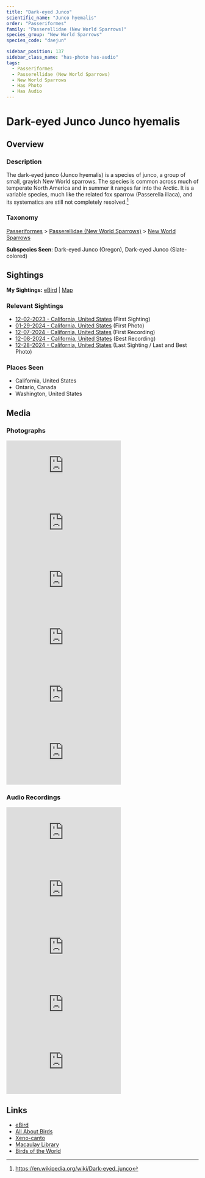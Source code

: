 ```yaml
---
title: "Dark-eyed Junco"
scientific_name: "Junco hyemalis"
order: "Passeriformes"
family: "Passerellidae (New World Sparrows)"
species_group: "New World Sparrows"
species_code: "daejun"

sidebar_position: 137
sidebar_class_name: "has-photo has-audio"
tags: 
  - Passeriformes
  - Passerellidae (New World Sparrows)
  - New World Sparrows
  - Has Photo
  - Has Audio
---
```


# Dark-eyed Junco <span className='sci_name'>Junco hyemalis</span>

## Overview

### Description
The dark-eyed junco (Junco hyemalis) is a species of junco, a group of small, grayish New World sparrows. The species is common across much of temperate North America and in summer it ranges far into the Arctic. It is a variable species, much like the related fox sparrow (Passerella iliaca), and its systematics are still not completely resolved.[^1]

[^1]: https://en.wikipedia.org/wiki/Dark-eyed_junco

### Taxonomy
[Passeriformes](/tags/passeriformes) > [Passerellidae (New World Sparrows)](/tags/passerellidae-new-world-sparrows) > [New World Sparrows](/tags/new-world-sparrows)

**Subspecies Seen**: Dark-eyed Junco (Oregon), Dark-eyed Junco (Slate-colored)


## Sightings

**My Sightings:** [eBird](https://ebird.org/lifelist?r=world&time=life&spp=daejun) | [Map](/map?species_code=daejun)

### Relevant Sightings

* [12-02-2023 - California, United States](https://ebird.org/checklist/S155611564) (First Sighting)
* [01-29-2024 - California, United States](https://ebird.org/checklist/S160285558) (First Photo)
* [12-07-2024 - California, United States](https://ebird.org/checklist/S204701057) (First Recording)
* [12-08-2024 - California, United States](https://ebird.org/checklist/S204849205) (Best Recording)
* [12-28-2024 - California, United States](https://ebird.org/checklist/S206912314) (Last Sighting / Last and Best Photo)

### Places Seen

* California, United States
* Ontario, Canada
* Washington, United States



## Media
### Photographs
<iframe className="photo_iframe horizontal" src="https://macaulaylibrary.org/asset/628169392/embed" frameBorder="0" allowFullScreen></iframe>
<iframe className="photo_iframe horizontal" src="https://macaulaylibrary.org/asset/628169423/embed" frameBorder="0" allowFullScreen></iframe>
<iframe className="photo_iframe horizontal" src="https://macaulaylibrary.org/asset/628169424/embed" frameBorder="0" allowFullScreen></iframe>
<iframe className="photo_iframe horizontal" src="https://macaulaylibrary.org/asset/628169432/embed" frameBorder="0" allowFullScreen></iframe>
<iframe className="photo_iframe horizontal" src="https://macaulaylibrary.org/asset/628169477/embed" frameBorder="0" allowFullScreen></iframe>
<iframe className="photo_iframe horizontal" src="https://macaulaylibrary.org/asset/614232433/embed" frameBorder="0" allowFullScreen></iframe>

### Audio Recordings
<iframe className="audio_iframe" src="https://macaulaylibrary.org/asset/627219221/embed" frameBorder="0" allowFullScreen></iframe>
<iframe className="audio_iframe" src="https://macaulaylibrary.org/asset/627219360/embed" frameBorder="0" allowFullScreen></iframe>
<iframe className="audio_iframe" src="https://macaulaylibrary.org/asset/627219397/embed" frameBorder="0" allowFullScreen></iframe>
<iframe className="audio_iframe" src="https://macaulaylibrary.org/asset/627628678/embed" frameBorder="0" allowFullScreen></iframe>
<iframe className="audio_iframe" src="https://macaulaylibrary.org/asset/627628679/embed" frameBorder="0" allowFullScreen></iframe>

## Links
* [eBird](https://ebird.org/species/daejun) 
* [All About Birds](https://www.allaboutbirds.org/guide/daejun) 
* [Xeno-canto](https://www.xeno-canto.org/species/junco-hyemalis) 
* [Macaulay Library](https://search.macaulaylibrary.org/catalog?taxonCode=daejun&sort=rating_rank_desc)
* [Birds of the World](https://birdsoftheworld.org/bow/species/daejun)
